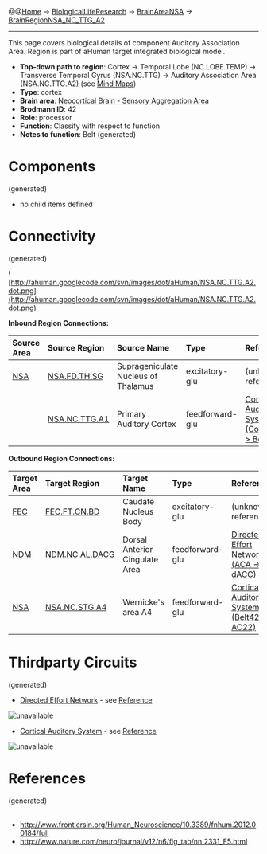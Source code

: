 @@[Home](Home.md) -> [BiologicalLifeResearch](BiologicalLifeResearch.md) -> [BrainAreaNSA](BrainAreaNSA.md) -> [BrainRegionNSA\_NC\_TTG\_A2](BrainRegionNSA_NC_TTG_A2.md)

---


This page covers biological details of component Auditory Association Area.
Region is part of aHuman target integrated biological model.

  * **Top-down path to region**: Cortex -> Temporal Lobe (NC.LOBE.TEMP) -> Transverse Temporal Gyrus (NSA.NC.TTG) -> Auditory Association Area (NSA.NC.TTG.A2) (see [Mind Maps](OverallMindMaps.md))
  * **Type**: cortex
  * **Brain area**: [Neocortical Brain - Sensory Aggregation Area](BrainAreaNSA.md)
  * **Brodmann ID**: 42
  * **Role**: processor
  * **Function**: Classify with respect to function
  * **Notes to function**: Belt
(generated)
# Components #
(generated)


  * no child items defined

# Connectivity #
(generated)


![http://ahuman.googlecode.com/svn/images/dot/aHuman/NSA.NC.TTG.A2.dot.png](http://ahuman.googlecode.com/svn/images/dot/aHuman/NSA.NC.TTG.A2.dot.png)

**Inbound Region Connections:**

| **Source Area** | **Source Region** | **Source Name** | **Type** | **Reference** |
|:----------------|:------------------|:----------------|:---------|:--------------|
| [NSA](BrainAreaNSA.md) | [NSA.FD.TH.SG](BrainRegionNSA_FD_TH_SG.md) | Suprageniculate Nucleus of Thalamus | excitatory-glu | (unknown reference) |
|                 | [NSA.NC.TTG.A1](BrainRegionNSA_NC_TTG_A1.md) | Primary Auditory Cortex | feedforward-glu | [Cortical Auditory System (Core41 -> Belt42)](http://www.nature.com/neuro/journal/v12/n6/fig_tab/nn.2331_F5.html) |

**Outbound Region Connections:**

| **Target Area** | **Target Region** | **Target Name** | **Type** | **Reference** |
|:----------------|:------------------|:----------------|:---------|:--------------|
| [FEC](BrainAreaFEC.md) | [FEC.FT.CN.BD](BrainRegionFEC_FT_CN_BD.md) | Caudate Nucleus Body | excitatory-glu | (unknown reference) |
| [NDM](BrainAreaNDM.md) | [NDM.NC.AL.DACG](BrainRegionNDM_NC_AL_DACG.md) | Dorsal Anterior Cingulate Area | feedforward-glu | [Directed Effort Network (ACA -> dACC)](http://www.frontiersin.org/Human_Neuroscience/10.3389/fnhum.2012.00184/full) |
| [NSA](BrainAreaNSA.md) | [NSA.NC.STG.A4](BrainRegionNSA_NC_STG_A4.md) | Wernicke's area A4 | feedforward-glu | [Cortical Auditory System (Belt42 -> AC22)](http://www.nature.com/neuro/journal/v12/n6/fig_tab/nn.2331_F5.html) |

# Thirdparty Circuits #
(generated)

  * [Directed Effort Network](http://c431376.r76.cf2.rackcdn.com/18691/fnhum-06-00184-HTML/image_m/fnhum-06-00184-g001.jpg) - see [Reference](http://www.frontiersin.org/Human_Neuroscience/10.3389/fnhum.2012.00184/full)

<img src='http://c431376.r76.cf2.rackcdn.com/18691/fnhum-06-00184-HTML/image_m/fnhum-06-00184-g001.jpg' alt='unavailable'>

<ul><li><a href='http://www.nature.com/neuro/journal/v12/n6/images/nn.2331-F5.jpg'>Cortical Auditory System</a> - see <a href='http://www.nature.com/neuro/journal/v12/n6/fig_tab/nn.2331_F5.html'>Reference</a></li></ul>

<img src='http://www.nature.com/neuro/journal/v12/n6/images/nn.2331-F5.jpg' alt='unavailable'>


<h1>References</h1>
(generated)<br>
<br>
<ul><li><a href='http://www.frontiersin.org/Human_Neuroscience/10.3389/fnhum.2012.00184/full'>http://www.frontiersin.org/Human_Neuroscience/10.3389/fnhum.2012.00184/full</a>
</li><li><a href='http://www.nature.com/neuro/journal/v12/n6/fig_tab/nn.2331_F5.html'>http://www.nature.com/neuro/journal/v12/n6/fig_tab/nn.2331_F5.html</a></li></ul>
